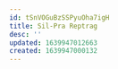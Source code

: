 ```yaml
---
id: tSnVOGuBzSSPyuOha7igH
title: Sil-Pra Reptrag
desc: ''
updated: 1639947012663
created: 1639947000132
---
```


